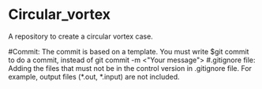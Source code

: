 # Circular_vortex
A repository to create a circular vortex case.

#Commit:
The commit is based on a template. You must write $git commit to do a commit, instead of git commit -m <"Your message">
#.gitignore file:
Adding the files that must not be in the control version in .gitignore file. For example, output files (*.out, *.input) are not included.
